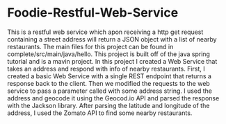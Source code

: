 # Foodie-Restful-Web-Service
This is a restful web service which apon receiving a http get request containing a street address will return a JSON object with a list of nearby restaurants.
The main files for this project can be found in complete/src/main/java/hello.
This project is built off of the java spring tutorial and is a mavin project. 
In this project I created a Web Service that takes an address and respond with info of nearby restaurants. First, I created a basic Web Service with a single REST endpoint that returns a response back to the client. Then we modified the requests to the web service to pass a parameter called with some address string. I used the address and geocode it using the Geocod.io API and parsed the response with the Jackson library. After parsing the latitude and longitude of the address, I used the Zomato API to find some nearby restaurants.
